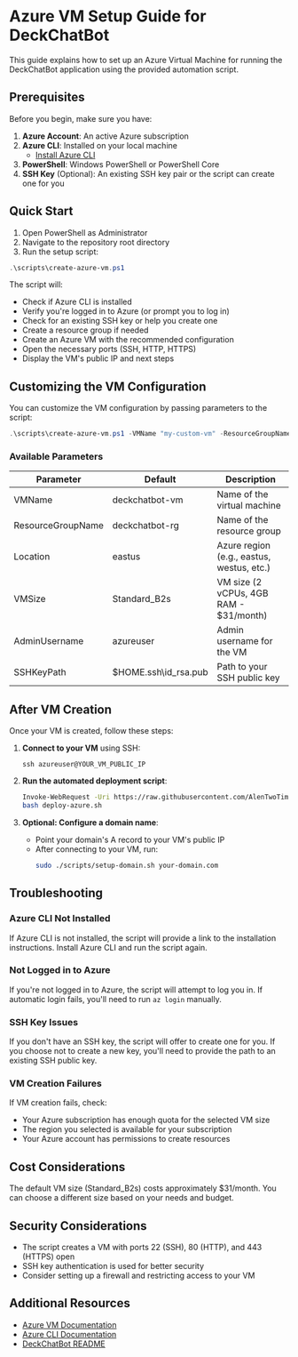 # Azure VM Setup Guide for DeckChatBot

This guide explains how to set up an Azure Virtual Machine for running the DeckChatBot application using the provided automation script.

## Prerequisites

Before you begin, make sure you have:

1. **Azure Account**: An active Azure subscription
2. **Azure CLI**: Installed on your local machine
   - [Install Azure CLI](https://docs.microsoft.com/en-us/cli/azure/install-azure-cli)
3. **PowerShell**: Windows PowerShell or PowerShell Core
4. **SSH Key** (Optional): An existing SSH key pair or the script can create one for you

## Quick Start

1. Open PowerShell as Administrator
2. Navigate to the repository root directory
3. Run the setup script:

```powershell
.\scripts\create-azure-vm.ps1
```

The script will:
- Check if Azure CLI is installed
- Verify you're logged in to Azure (or prompt you to log in)
- Check for an existing SSH key or help you create one
- Create a resource group if needed
- Create an Azure VM with the recommended configuration
- Open the necessary ports (SSH, HTTP, HTTPS)
- Display the VM's public IP and next steps

## Customizing the VM Configuration

You can customize the VM configuration by passing parameters to the script:

```powershell
.\scripts\create-azure-vm.ps1 -VMName "my-custom-vm" -ResourceGroupName "my-custom-rg" -Location "westus" -VMSize "Standard_B4ms" -AdminUsername "myadmin"
```

### Available Parameters

| Parameter | Default | Description |
|-----------|---------|-------------|
| VMName | deckchatbot-vm | Name of the virtual machine |
| ResourceGroupName | deckchatbot-rg | Name of the resource group |
| Location | eastus | Azure region (e.g., eastus, westus, etc.) |
| VMSize | Standard_B2s | VM size (2 vCPUs, 4GB RAM - $31/month) |
| AdminUsername | azureuser | Admin username for the VM |
| SSHKeyPath | $HOME\.ssh\id_rsa.pub | Path to your SSH public key |

## After VM Creation

Once your VM is created, follow these steps:

1. **Connect to your VM** using SSH:
   ```
   ssh azureuser@YOUR_VM_PUBLIC_IP
   ```

2. **Run the automated deployment script**:
   ```bash
   Invoke-WebRequest -Uri https://raw.githubusercontent.com/AlenTwoTime/deckchatbot-monorepo/main/scripts/deploy-azure.sh -OutFile deploy-azure.sh
   bash deploy-azure.sh
   ```

3. **Optional: Configure a domain name**:
   - Point your domain's A record to your VM's public IP
   - After connecting to your VM, run:
     ```bash
     sudo ./scripts/setup-domain.sh your-domain.com
     ```

## Troubleshooting

### Azure CLI Not Installed

If Azure CLI is not installed, the script will provide a link to the installation instructions. Install Azure CLI and run the script again.

### Not Logged in to Azure

If you're not logged in to Azure, the script will attempt to log you in. If automatic login fails, you'll need to run `az login` manually.

### SSH Key Issues

If you don't have an SSH key, the script will offer to create one for you. If you choose not to create a new key, you'll need to provide the path to an existing SSH public key.

### VM Creation Failures

If VM creation fails, check:
- Your Azure subscription has enough quota for the selected VM size
- The region you selected is available for your subscription
- Your Azure account has permissions to create resources

## Cost Considerations

The default VM size (Standard_B2s) costs approximately $31/month. You can choose a different size based on your needs and budget.

## Security Considerations

- The script creates a VM with ports 22 (SSH), 80 (HTTP), and 443 (HTTPS) open
- SSH key authentication is used for better security
- Consider setting up a firewall and restricting access to your VM

## Additional Resources

- [Azure VM Documentation](https://docs.microsoft.com/en-us/azure/virtual-machines/)
- [Azure CLI Documentation](https://docs.microsoft.com/en-us/cli/azure/)
- [DeckChatBot README](../README.md)
